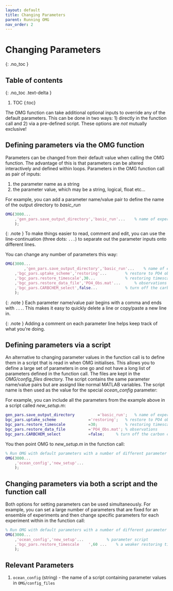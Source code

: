 ```yaml
---
layout: default
title: Changing Parameters
parent: Running OMG
nav_order: 2
---
```


# Changing Parameters
{: .no_toc }

## Table of contents
{: .no_toc .text-delta }

1. TOC
{:toc}

The OMG function can take additional optional inputs to override any of the default parameters. This can be done in two ways: 1) directly in the function call and 2) via a pre-defined script. These options are *not* mutually exclusive!

## Defining parameters via the OMG function 

Parameters can be changed from their default value when calling the OMG function. The advantage of this is that parameters can be altered interactively and defined within loops. Parameters in the OMG function call as pair of inputs:
1) the parameter name as a string
2) the parameter value, which may be a string, logical, float etc...

For example, you can add a parameter name/value pair to define the name of the output directory to _basic_run_

```matlab
OMG(3000...
	,'gen_pars.save_output_directory','basic_run'... 	% name of experiment
	);
```

{: .note }
To make things easier to read, comment and edit, you can use the line-continuation (three dots: `...`) to separate out the parameter inputs onto different lines. 

You can change any number of parameters this way: 

```matlab
OMG(3000...
    	,'gen_pars.save_output_directory','basic_run'... 	% name of experiment
	,'bgc_pars.uptake_scheme','restoring'... 		% restore to PO4 observations
	,'bgc_pars.restore_timescale',30... 			% restoring timescale (days)
	,'bgc_pars.restore_data_file','PO4_Obs.mat'...		% observations
	,'bgc_pars.CARBCHEM_select',false... 			% turn off the carbon cycle
	);
```

{: .note }
Each parameter name/value pair begins with a comma and ends with `...`. This makes it easy to quickly delete a line or copy/paste a new line in.

{: .note }
Adding a comment on each parameter line helps keep track of what you're doing.

## Defining parameters via a script

An alternative to changing parameter values in the function call is to define them in a script that is read in when OMG initialises. This allows you to define a large set of parameters in one go and not have a long list of parameters defined in the function call. The files are kept in the _OMG/config_files_ directory. The script contains the same parameter name/value pairs but are assignd like normal MATLAB variables. The script name is then used as the value for the special _ocean\_config_ parameter:

For example, you can include all the parameters from the example above in a script called _new_setup.m_:

```matlab
gen_pars.save_output_directory			='basic_run';  	% name of experiment
bgc_pars.uptake_scheme				='restoring';  	% restore to PO4 observations
bgc_pars.restore_timescale			=30;  	       	% restoring timescale (days)
bgc_pars.restore_data_file			='PO4_Obs.mat'; % observations
bgc_pars.CARBCHEM_select			=false;  	% turn off the carbon cycle
```

You then point OMG to _new_setup.m_ in the function call:

```matlab
% Run OMG with default parameters with a number of different parameter values
OMG(3000...
	,'ocean_config','new_setup'...
	);
```

## Changing parameters via both a script and the function call

Both options for setting parameters can be used simultaneously. For example, you can set a large number of parameters that are fixed for an ensemble of experiments and then change specific parameters for each experiment within in the function call:

```matlab
% Run OMG with default parameters with a number of different parameter values
OMG(3000...
	,'ocean_config','new_setup'...			% parameter script
	,'bgc_pars.restore_timescale	',60 ... 	% a weaker restoring timescale (days)
	);
```

## Relevant Parameters
1. `ocean_config` (string) - the name of a script containing parameter values in `OMG/config_files` 


